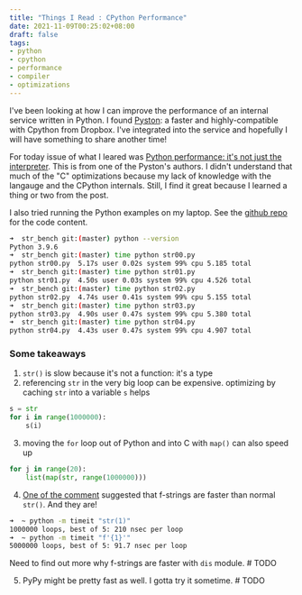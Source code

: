 ```yaml
---
title: "Things I Read : CPython Performance"
date: 2021-11-09T00:25:02+08:00
draft: false
tags:
- python
- cpython
- performance
- compiler
- optimizations
---
```


I've been looking at how I can improve the performance of an internal service written in Python.
I found [Pyston](https://github.com/pyston/pyston): a faster and highly-compatible with Cpython from Dropbox.
I've integrated into the service and hopefully I will have something to share another time!

For today issue of what I leared was [Python performance: it's not just the interpreter](https://blog.kevmod.com/2020/05/python-performance-its-not-just-the-interpreter/).
This is from one of the Pyston's authors.
I didn't understand that much of the "C" optimizations because my lack of knowledge with the langauge and the CPython internals.
Still, I find it great because I learned a thing or two from the post.

I also tried running the Python examples on my laptop. See the [github repo](https://github.com/kmod/python_perf/tree/master/str_bench) for the code content.


```bash
➜  str_bench git:(master) python --version
Python 3.9.6
➜  str_bench git:(master) time python str00.py 
python str00.py  5.17s user 0.02s system 99% cpu 5.185 total
➜  str_bench git:(master) time python str01.py
python str01.py  4.50s user 0.03s system 99% cpu 4.526 total
➜  str_bench git:(master) time python str02.py
python str02.py  4.74s user 0.41s system 99% cpu 5.155 total
➜  str_bench git:(master) time python str03.py 
python str03.py  4.90s user 0.47s system 99% cpu 5.380 total
➜  str_bench git:(master) time python str04.py
python str04.py  4.43s user 0.47s system 99% cpu 4.907 total
```

### Some takeaways
1. `str()` is slow because it's not a function: it's a type
2. referencing `str` in the very big loop can be expensive. optimizing by caching `str` into a variable `s` helps

```python
s = str
for i in range(1000000):
    s(i)
```

3. moving the `for` loop out of Python and into C with `map()` can also speed up

```python
for j in range(20):
    list(map(str, range(1000000)))
```

4. [One of the comment](https://blog.kevmod.com/2020/05/python-performance-its-not-just-the-interpreter/#comment-55879) suggested that f-strings are faster than normal `str()`. And they are!

```bash
➜  ~ python -m timeit "str(1)"
1000000 loops, best of 5: 210 nsec per loop
➜  ~ python -m timeit "f'{1}'"          
5000000 loops, best of 5: 91.7 nsec per loop
```
Need to find out more why f-strings are faster with `dis` module. # TODO 

5. PyPy might be pretty fast as well. I gotta try it sometime. # TODO
